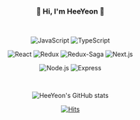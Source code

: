 <div align="center">
  
  ### 🐯 Hi, I'm HeeYeon 🐯

  </br>

  ![JavaScript](https://img.shields.io/badge/JavaScript-F7DF1E.svg?&style=for-the-badge&logo=JavaScript&logoColor=white)
  ![TypeScript](https://img.shields.io/badge/TypeScript-3178C6.svg?&style=for-the-badge&logo=TypeScript&logoColor=white)

  ![React](https://img.shields.io/badge/React-61DAFB.svg?&style=for-the-badge&logo=React&logoColor=white)
  ![Redux](https://img.shields.io/badge/Redux-764ABC.svg?&style=for-the-badge&logo=Redux&logoColor=white)
  ![Redux-Saga](https://img.shields.io/badge/Redux%20Saga-999999.svg?&style=for-the-badge&logo=Redux-Saga&logoColor=white)
  ![Next.js](https://img.shields.io/badge/Next.js-000000.svg?&style=for-the-badge&logo=Next.js&logoColor=white)

  ![Node.js](https://img.shields.io/badge/Node.js-339933.svg?&style=for-the-badge&logo=Node.js&logoColor=white)
  ![Express](https://img.shields.io/badge/Express-000000.svg?&style=for-the-badge&logo=Express&logoColor=white)

  </br>

  ![HeeYeon's GitHub stats](https://github-readme-stats.vercel.app/api?username=HeeYeonKim98&show_icons=true&title_color=453e22&border_color=e8e8e8&text_color=524f45&icon_color=ffe04d&?count_private=true)

  [![Hits](https://hits.seeyoufarm.com/api/count/incr/badge.svg?url=https%3A%2F%2Fgithub.com%2FHeeYeonKim98%2Fhit-counter&count_bg=%23F7DE51&title_bg=%23AAA589&icon=github.svg&icon_color=%23E7E7E7&title=hits&edge_flat=false)](https://hits.seeyoufarm.com)
  
</div>
